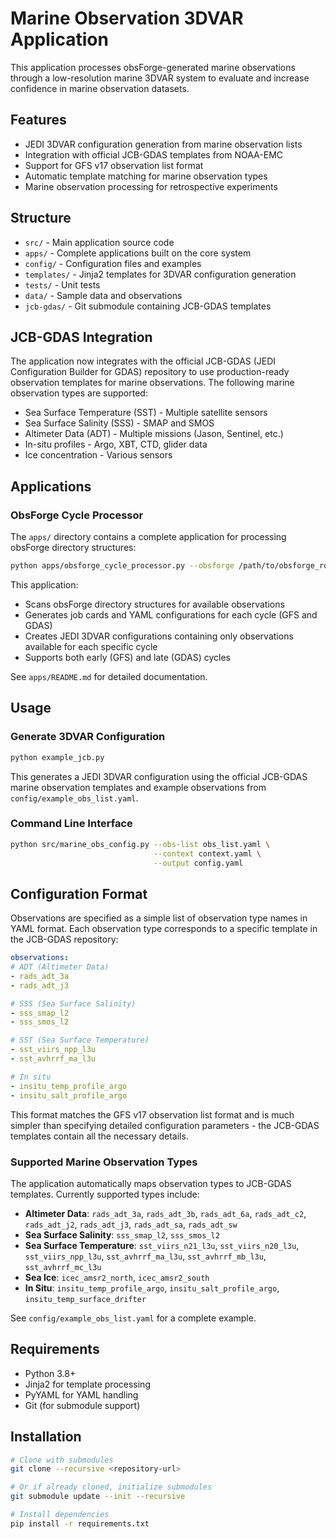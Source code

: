 # Marine Observation 3DVAR Application

This application processes obsForge-generated marine observations through a low-resolution marine 3DVAR system to evaluate and increase confidence in marine observation datasets.

## Features

- JEDI 3DVAR configuration generation from marine observation lists
- Integration with official JCB-GDAS templates from NOAA-EMC
- Support for GFS v17 observation list format
- Automatic template matching for marine observation types
- Marine observation processing for retrospective experiments

## Structure

- `src/` - Main application source code
- `apps/` - Complete applications built on the core system
- `config/` - Configuration files and examples
- `templates/` - Jinja2 templates for 3DVAR configuration generation
- `tests/` - Unit tests
- `data/` - Sample data and observations
- `jcb-gdas/` - Git submodule containing JCB-GDAS templates

## JCB-GDAS Integration

The application now integrates with the official JCB-GDAS (JEDI Configuration Builder for GDAS) repository to use production-ready observation templates for marine observations. The following marine observation types are supported:

- Sea Surface Temperature (SST) - Multiple satellite sensors
- Sea Surface Salinity (SSS) - SMAP and SMOS
- Altimeter Data (ADT) - Multiple missions (Jason, Sentinel, etc.)
- In-situ profiles - Argo, XBT, CTD, glider data
- Ice concentration - Various sensors

## Applications

### ObsForge Cycle Processor

The `apps/` directory contains a complete application for processing obsForge directory structures:

```bash
python apps/obsforge_cycle_processor.py --obsforge /path/to/obsforge_root --output-dir ./cycle_output
```

This application:
- Scans obsForge directory structures for available observations
- Generates job cards and YAML configurations for each cycle (GFS and GDAS)
- Creates JEDI 3DVAR configurations containing only observations available for each specific cycle
- Supports both early (GFS) and late (GDAS) cycles

See `apps/README.md` for detailed documentation.

## Usage

### Generate 3DVAR Configuration

```bash
python example_jcb.py
```

This generates a JEDI 3DVAR configuration using the official JCB-GDAS marine observation templates and example observations from `config/example_obs_list.yaml`.

### Command Line Interface

```bash
python src/marine_obs_config.py --obs-list obs_list.yaml \
                                --context context.yaml \
                                --output config.yaml
```

## Configuration Format

Observations are specified as a simple list of observation type names in YAML format. Each observation type corresponds to a specific template in the JCB-GDAS repository:

```yaml
observations:
# ADT (Altimeter Data)
- rads_adt_3a
- rads_adt_j3

# SSS (Sea Surface Salinity)
- sss_smap_l2
- sss_smos_l2

# SST (Sea Surface Temperature)
- sst_viirs_npp_l3u
- sst_avhrrf_ma_l3u

# In situ
- insitu_temp_profile_argo
- insitu_salt_profile_argo
```

This format matches the GFS v17 observation list format and is much simpler than specifying detailed configuration parameters - the JCB-GDAS templates contain all the necessary details.

### Supported Marine Observation Types

The application automatically maps observation types to JCB-GDAS templates. Currently supported types include:

- **Altimeter Data**: `rads_adt_3a`, `rads_adt_3b`, `rads_adt_6a`, `rads_adt_c2`, `rads_adt_j2`, `rads_adt_j3`, `rads_adt_sa`, `rads_adt_sw`
- **Sea Surface Salinity**: `sss_smap_l2`, `sss_smos_l2`
- **Sea Surface Temperature**: `sst_viirs_n21_l3u`, `sst_viirs_n20_l3u`, `sst_viirs_npp_l3u`, `sst_avhrrf_ma_l3u`, `sst_avhrrf_mb_l3u`, `sst_avhrrf_mc_l3u`
- **Sea Ice**: `icec_amsr2_north`, `icec_amsr2_south`
- **In Situ**: `insitu_temp_profile_argo`, `insitu_salt_profile_argo`, `insitu_temp_surface_drifter`

See `config/example_obs_list.yaml` for a complete example.

## Requirements

- Python 3.8+
- Jinja2 for template processing
- PyYAML for YAML handling
- Git (for submodule support)

## Installation

```bash
# Clone with submodules
git clone --recursive <repository-url>

# Or if already cloned, initialize submodules
git submodule update --init --recursive

# Install dependencies
pip install -r requirements.txt
```

